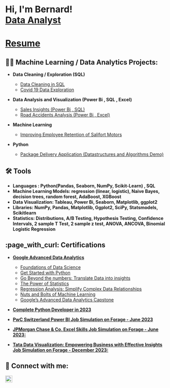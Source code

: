 <h1>Hi, I'm Bernard! <br/><a href="https://github.com/BernardGomes7">Data Analyst </a></h1>
<h1> <a href="https://drive.google.com/file/d/1RiUXYQp2INObCED7XPt0gJDJvBEHwoYg/view?usp=sharing" > Resume </a></h1>


<h2>👨‍💻 Machine Learning / Data Analytics Projects:</h2>

- <b>Data Cleaning / Exploration (SQL) </b>
  - [Data Cleaning in SQL](https://github.com/BernardGomes7/Data-Cleaning-in-SQL)
  - [Covid 19 Data Exploration](https://github.com/BernardGomes7/Covid-19-Data-Exploration)

- <b>Data Analysis and Visualization (Power Bi , SQL , Excel)</b>
  - [Sales Insights (Power Bi , SQL)](https://github.com/BernardGomes7/Sales-Insights-Power-BI-SQL-)
  - [Road Accidents Analysis (Power Bi , Excel)](https://github.com/BernardGomes7/Road-Accidents-Power-Bi-)

 - <b>Machine Learning</b>
   - [Improving Employee Retention of Salifort Motors](https://github.com/BernardGomes7/Improving-Employee-Retention-of-Salifort-Motors)
  
- <b>Python</b>
  - [Package Delivery Application (Datastructures and Algorithms Demo)](https://github.com/joshmadakor1/Package-Delivery-Pathfinding-Algorithm)
 
<h2> 🛠️ Tools </h2>

- <b> Languages : Python(Pandas, Seaborn, NumPy, Scikit-Learn) , SQL </b>
- <b> Machine Learning Models: regression (linear, logistic), Naive Bayes, decision trees, random forest, AdaBoost, XGBoost </b>
- <b> Data Visualization: Tableau, Power Bi, Seaborn, Matplotlib, ggplot2 </b>
- <b> Libraries: NumPy, Pandas, Matplotlib, Ggplot2, SciPy, Statsmodels, Scikitlearn </b>
- <b> Statistics: Distributions, A/B Testing, Hypothesis Testing, Confidence Intervals, 2 sample T Test, 2 sample z test, ANOVA, ANCOVA, Binomial Logistic Regression </b>

<h2>:page_with_curl: Certifications</h2>

- <b>[Google Advanced Data Analytics](https://coursera.org/verify/professional-cert/WU5936VEMS8P)</b>
  - [Foundations of Data Science](https://coursera.org/verify/9H7PQ26UEH2K)
  - [Get Started with Python](https://coursera.org/verify/3SK5DPRHM5BW)
  - [Go Beyond the numbers: Translate Data into insights](https://coursera.org/verify/9LHCVT36KY7A)
  - [The Power of Statistics](https://coursera.org/verify/SHLCK25689C9)
  - [Regression Analysis: Simplify Complex Data Relationships](https://coursera.org/verify/TNYWZCX3MN7T)
  - [Nuts and Bolts of Machine Learning](https://coursera.org/verify/C6L6DW8NGDRC)
  - [Google’s Advanced Data Analytics Capstone](https://coursera.org/verify/LDXQQLNSYGQY)
    
- <b>[Complete Python Developer in 2023](https://www.udemy.com/certificate/UC-8bb2c872-f071-44ef-9cee-109a526bbac5/)</b>
- <b>[PwC Switzerland Power BI Job Simulation on Forage - June 2023](https://forage-uploads-prod.s3.amazonaws.com/completion-certificates/PwC%20Switzerland/a87GpgE6tiku7q3gu_PwC%20Switzerland_qzcf5Q5HNMLGop9Ct_1686840909650_completion_certificate.pdf)
- <b>[JPMorgan Chase & Co. Excel Skills Job Simulation on Forage - June 2023: ](https://forage-uploads-prod.s3.amazonaws.com/completion-certificates/JPMorgan%20Chase%20%26%20Co./XiuvjcwqWRqH9oy38_JPMorgan%20Chase%20%26%20Co._qzcf5Q5HNMLGop9Ct_1685952312506_completion_certificate.pdf)
- <b>[Tata Data Visualization: Empowering Business with Effective Insights Job Simulation on Forage - December 2023:](https://forage-uploads-prod.s3.amazonaws.com/completion-certificates/Tata/MyXvBcppsW2FkNYCX_Tata_qzcf5Q5HNMLGop9Ct_1701611392399_completion_certificate.pdf)

<h2> 🤳 Connect with me:</h2>

<!-- [<img align="left" alt="JoshMadakor | YouTube" width="22px" src="https://cdn.jsdelivr.net/npm/simple-icons@v3/icons/youtube.svg" />][youtube]-->
<!--[<img align="left" alt="JoshMadakor | Twitter" width="22px" src="https://cdn.jsdelivr.net/npm/simple-icons@v3/icons/twitter.svg" />][twitter]-->
[<img align="left" alt="JoshMadakor | LinkedIn" width="22px" src="https://cdn.jsdelivr.net/npm/simple-icons@v3/icons/linkedin.svg" />][linkedin]
<!-- [<img align="left" alt="JoshMadakor | Instagram" width="22px" src="https://cdn.jsdelivr.net/npm/simple-icons@v3/icons/instagram.svg" />][instagram] -->

<!--[twitter]: 
[youtube]:
 [instagram]: -->
[linkedin]: https://www.linkedin.com/in/bernard-gomes-006428225/


<!--
Here are some ideas to get you started:

- 🔭 I’m currently working on ...
- 🌱 I’m currently learning ...
- 👯 I’m looking to collaborate on ...
- 🤔 I’m looking for help with ...
- 💬 Ask me about ...
- 📫 How to reach me: ...
- 😄 Pronouns: ...
- ⚡ Fun fact: ...
-->
